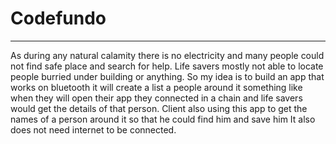 # Codefundo
<hr>
As during any natural calamity there is no electricity and many people could not find safe place and search for help.
Life savers mostly not able to locate people burried under building or anything. So my idea is to build an app that works on bluetooth it will create a list a people around it something like when they will open their app they connected in a chain and life savers would get the details of that person.
Client also using this app to get the names of a person around it so that he could find him and save him
It also does not need internet to be connected.
